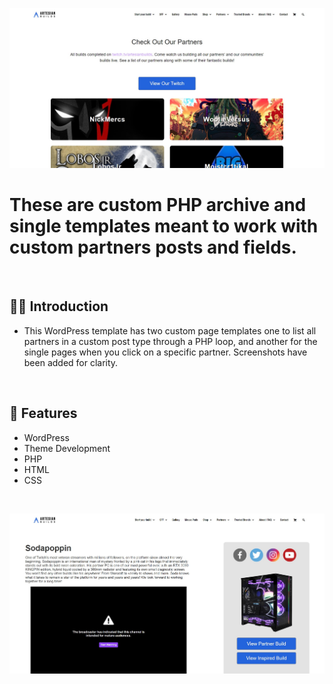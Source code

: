 ![](https://github.com/Matthewpco/Custom-PHP-Templates/blob/main/partners-archive-clip.jpg)

# These are custom PHP archive and single templates meant to work with custom partners posts and fields.

<br>


## 🙋‍♂️ Introduction 

- This WordPress template has two custom page templates one to list all partners in a custom post type through a PHP loop, and another for the single pages when you click on a specific partner. Screenshots have been added for clarity.


<br>

## 📜 Features
- WordPress
- Theme Development
- PHP
- HTML
- CSS
<br>

![](https://github.com/Matthewpco/Custom-PHP-Templates/blob/main/partners-single-clip.jpg)

